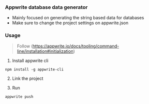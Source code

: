 ### Appwrite database data generator
* Mainly focused on generating the string based data for databases
* Make sure to change the project settings on appwrite.json
### Usage
> Follow (https://appwrite.io/docs/tooling/command-line/installation#initialization)
1. Install appwrite cli 
```
npm install -g appwrite-cli
```

2. Link the project

3. Run
```
appwrite push
```
